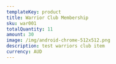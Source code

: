 ```yaml
---
templateKey: product
title: Warrior Club Membership
sku: war001
totalQuantity: 11
amount: 30
image: /img/android-chrome-512x512.png
description: test warriors club item
currency: AUD
---
```

